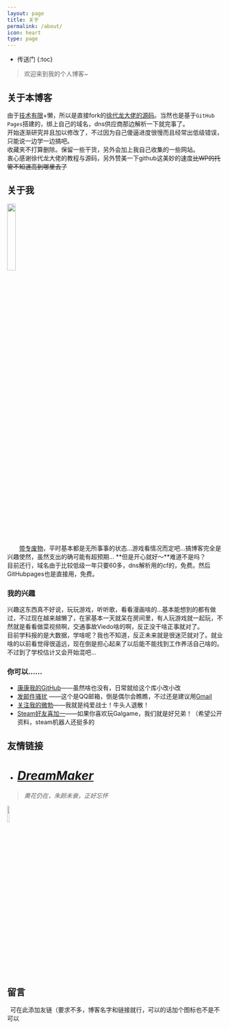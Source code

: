 ```yaml
---
layout: page
title: 关于
permalink: /about/
icon: heart
type: page
---
```


* 传送门
{:toc}

> 欢迎来到我的个人博客~

## 关于本博客

由于[技术有限](!啥也不懂!)+懒，所以是直接fork的[徐代龙大佬的源码](https://github.com/xudailong/xudailong.github.io)。当然也是基于`GitHub Pages`搭建的，绑上自己的域名，dns供应商那边解析一下就完事了。   
开始逐渐研究并且加以修改了，不过因为自己傻逼进度很慢而且经常出低级错误，只能说一边学一边搞吧。  
收藏夹不打算删除。保留一些干货，另外会加上我自己收集的一些网站。  
衷心感谢徐代龙大佬的教程与源码，另外赞美一下github这美妙的速度~~比WP的托管不知道高到哪里去了~~  

## 关于我   

<img src="https://cdn.jsdelivr.net/gh/Small-tailqwq/img/2020-09/20200911211608.jpg" width="20%" height="20%"/>
  
&emsp;&emsp;[带专废物]("人下人")，平时基本都是无所事事的状态…游戏看情况而定吧…搞博客完全是兴趣使然，虽然支出的确可能有超预期…  **但是开心就好～**难道不是吗？  
目前还行，域名由于比较低级一年只要60多，dns解析用的cf的，免费。然后GitHubpages也是直接用，免费。

### 我的兴趣
兴趣这东西真不好说，玩玩游戏，听听歌，看看漫画啥的...基本能想到的都有做过，不过现在越来越懒了，在家基本一天就呆在房间里，有人玩游戏就一起玩，不然就是看看做菜视频啊，交通事故Viedo啥的啊，反正没干啥正事就对了。  
目前学科报的是大数据，学啥呢？我也不知道，反正未来就是很迷茫就对了。就业啥的以前看觉得很遥远，现在倒是担心起来了以后能不能找到工作养活自己啥的。不过到了学校估计又会开始混吧...

### 你可以……
- [康康我的GitHub](https://github.com/Small-tailqwq)——虽然啥也没有，日常就给这个库小改小改  
- [发邮件骚扰](mailto:Small_tailqwq@qq.com) ——这个是QQ邮箱，倒是偶尔会瞧瞧，不过还是建议用[Gmail](mailto:smalltailqwq@gmail.com)  
- [关注我的微勃](http://weibo.com/u/5610377163)——我就是纯爱战士！牛头人退散！  
- [Steam好友喜加一](https://steamcommunity.com/id/404smalltail/)——如果你喜欢玩Galgame，我们就是好兄弟！（希望公开资料，steam机器人还挺多的  


## 友情链接
- # ***[DreamMaker](https://fordes.top/)***  
> *黄花仍在，朱颜未衰，正好忘怀*      
<img src="https://cdn.jsdelivr.net/gh/Small-tailqwq/img/2020-09/image.png" width="10%" heigut="10%">

## 留言
&ensp;可在此添加友链（要求不多，博客名字和链接就行，可以的话加个图标也不是不可以

<div id="vcomments"></div>
<script>
        new Valine({
            el: '#vcomments',
            appId: 'sCggwue6b5mOVluYAtA51HxG-MdYXbMMI',
            appKey: '5MwP7fgcnDYwJ8WyNGmyEkuv',
            placeholder: '说话大声点，听不见！',
            emojiCDN: '//i0.hdslb.com/bfs/emote/',
            emojiMaps: {
        "tv_doge": "6ea59c827c414b4a2955fe79e0f6fd3dcd515e24.png",
        "tv_亲亲": "a8111ad55953ef5e3be3327ef94eb4a39d535d06.png",
        "tv_偷笑": "bb690d4107620f1c15cff29509db529a73aee261.png",
        "tv_再见": "180129b8ea851044ce71caf55cc8ce44bd4a4fc8.png",
        "tv_冷漠": "b9cbc755c2b3ee43be07ca13de84e5b699a3f101.png",
        "tv_发怒": "34ba3cd204d5b05fec70ce08fa9fa0dd612409ff.png",
        "tv_发财": "34db290afd2963723c6eb3c4560667db7253a21a.png",
        "tv_可爱": "9e55fd9b500ac4b96613539f1ce2f9499e314ed9.png",
        "tv_吐血": "09dd16a7aa59b77baa1155d47484409624470c77.png",
        "tv_呆": "fe1179ebaa191569b0d31cecafe7a2cd1c951c9d.png",
        "tv_呕吐": "9f996894a39e282ccf5e66856af49483f81870f3.png",
        "tv_困": "241ee304e44c0af029adceb294399391e4737ef2.png",
        "tv_坏笑": "1f0b87f731a671079842116e0991c91c2c88645a.png",
        "tv_大佬": "093c1e2c490161aca397afc45573c877cdead616.png",
        "tv_大哭": "23269aeb35f99daee28dda129676f6e9ea87934f.png",
        "tv_委屈": "d04dba7b5465779e9755d2ab6f0a897b9b33bb77.png",
        "tv_害羞": "a37683fb5642fa3ddfc7f4e5525fd13e42a2bdb1.png",
        "tv_尴尬": "7cfa62dafc59798a3d3fb262d421eeeff166cfa4.png",
        "tv_微笑": "70dc5c7b56f93eb61bddba11e28fb1d18fddcd4c.png",
        "tv_思考": "90cf159733e558137ed20aa04d09964436f618a1.png",
        "tv_惊吓": "0d15c7e2ee58e935adc6a7193ee042388adc22af.png",
        },
                   
                   enableQQ: true
        })
    </script>

## 更新日志（保留）
*2020.9.11*
* `[]`修复来必力评论加载出错的BUG（直接换掉）
* 更换评论插件时顺带把之前没找到的评论词条改了，现在基本能看见的地方基本都是中文了（毕竟我是文盲  
* 展示界面清空，研究研究怎么改造  

*2020.1.30*
* `[]`解决部分机型上看不到超链接的问题。（其实是加载不出emoji，而我正好把超链接文本填成了emoji）
* 对部分博文进行排版更改，尽量发挥markdown的功效。

*2020.1.29*  
* `[∆]`更换域名为`hayasa.xyz`，hayasa为「速さ」的罗马音，反正瞎搞的，别问有什么特别含义。原域名过期没能力续费了，以后可能不会再频繁更换域名了…因为有个最根本最直接的方法…不过还是保留吧，到时候再看。

*2019.12.16*
* `[×]`域名明年就过期了，在考虑换一个还是继续续。博客最近更新可能不会有多频繁，网站基本就这样定型了，没精力再去捣鼓了…

*2019.11.3*
* `[~]`把两篇新博文不折叠的问题找到了…果然还是我自己的问题，我是憨批  
* `[flag]`图床在调试GitHub的…出了点问题好像…待处理吧  

*2019.10.28*
* `[+]`添加来必力评论系统[#01](https://blog.csdn.net/manmandong123/article/details/80739126)本来是disqus体验不错的，可惜被墙）
* `[^]`绑定百度统计：谷歌的之前也绑了…虽然都没什么用…底栏与文章👀图标浏览量预计下次修复（已经完事了，现在是凌晨1：19）
* `[^]`虽然不知道这是什么格式，但是照着些就完事了！ （关于节目添加留言）（其实就是评论）
* 域名被QQ搞了，心烦…
* `[^]`修复不蒜子统计[#喝井不忘挖水人](https://www.cnblogs.com/whik/p/9873187.html)…同时对底栏做了点手脚


*2017.2.28*

- `[^]` 修复目录滚动 bug [#22](https://github.com/Gaohaoyang/gaohaoyang.github.io/issues/22), [#48](https://github.com/Gaohaoyang/gaohaoyang.github.io/issues/48)

*2016.6.20*

* `[+]` 在文章页中添加上一篇和下一篇文章链接。
* `[^]` 修改 font-family 顺序，避免微软雅黑将单引号解析为全角。
* `[^]` 修复标签云算法中被除数为零的 bug。[#26](https://github.com/Gaohaoyang/gaohaoyang.github.io/issues/26), [#28](https://github.com/Gaohaoyang/gaohaoyang.github.io/issues/28), [#30](https://github.com/Gaohaoyang/gaohaoyang.github.io/issues/30)

*2016.5.11 v2.0.1*

* `[^]` 优化代码，将页面中的大段评论相关代码抽离出来，放入`comments.html`
* `[+]` 添加百度统计和Google分析代码，在`_config.yml`中配置相关参数即可
* `[+]` 更新文档，添加博客主题使用方法，便于上手
* `[+]` 添加了`favicon.ico`
* `[^]` 修复 bug，目录太长时，滚动到最底部时隐藏到footer下面。修复后长目录在滚动到底部时使用`position:absolute`
* `[^]` 修改目录区的滚动条样式（仅针对`webkit`内核浏览器）
* `[^]` 修改 demo 页中 disqus 评论区 a 标签的颜色 bug，修改 blockqoute 中 p 标签的 margin
* `[+]` 添加不蒜子计数功能，在footer上显示访问量
* `[+]` 添加回到顶部功能

*2016.4.27 v2.0.0*

* `[^]` 基于 jekyll 3.1.2 重构了所有代码
* `[+]` 主页添加了摘要，在正文中使用4个换行符来分割，可在`_config.yml`中修改
* `[+]` 主页添加了近期文章、分类列表和标签云
* `[+]` 主页导航区做了视觉优化，阴影效果
* `[+]` 增加了归档、标签和分类页面
* `[+]` 增加了收藏页面
* `[+]` 评论插件可以选择 disqus 或 多说，直接在`_config.yml`中修改
* `[+]` 适配移动端
* `[+]` 页面滚动时，文章目录固定在右侧
* `[+]` 页面内容较少时，固定 footer 在页面底部
* `[^]` 使用 GitHub 风格的代码高亮写法，即\`\`\`的写法，去除`highlight.js`代码高亮插件的使用
* `[^]` 使用 Masonry 重写了 Demo 页中的瀑布流布局，响应式交互体验更好
* `[-]` 去除了 jQuery 和 BootStrap，使得加载速度更快

* 2016.3-2016.4 进行了一次大的改版和重构，详见 [README](https://github.com/Gaohaoyang/gaohaoyang.github.io/blob/master/README.md) 和博文 [对这个 jekyll 博客主题的改版和重构](http://gaohaoyang.github.io/2016/03/12/jekyll-theme-version-2.0/)
* 2015.3-2015.4 完成了这个博客主题的第一版。
